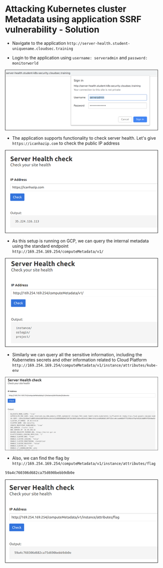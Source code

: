# Attacking Kubernetes cluster Metadata using application SSRF vulnerability - Solution

* Navigate to the application `http://server-health.student-uniquename.cloudsec.training`

* Login to the application using `username: serveradmin` and `password: monitorworld`

![](images/app-login.png)

* The application supports functionality to check server health. Let's give `https://icanhazip.com` to check the public IP address

![](images/check-ip.png)

* As this setup is running on GCP, we can query the internal metadata using the standard endpoint `http://169.254.169.254/computeMetadata/v1/`

![](images/internal-metadata.png)

* Similarly we can query all the sensitive information, including the Kubernetes secrets and other information related to Cloud Platform `http://169.254.169.254/computeMetadata/v1/instance/attributes/kube-env`

![](images/kube-env-metadata.png)

* Also, we can find the flag by `http://169.254.169.254/computeMetadata/v1/instance/attributes/flag`

```bash
59a4c760306d682ca75d690bebb9db0e
```

![](images/flag-metadata.png)